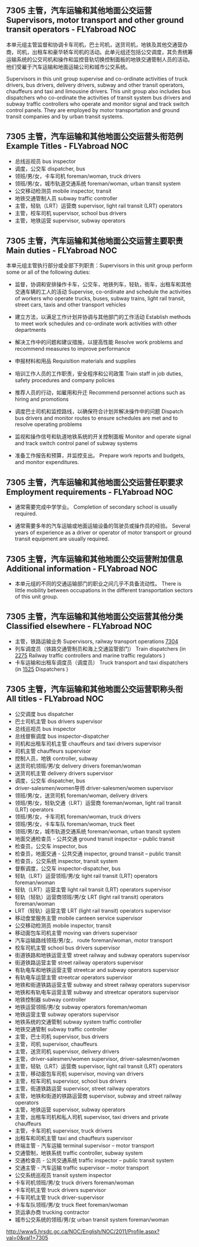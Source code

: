 ## 7305 主管，汽车运输和其他地面公交运营 Supervisors, motor transport and other ground transit operators - FLYabroad NOC

本单元组主管监督和协调卡车司机，巴士司机，送货司机，地铁及其他交通营办商，司机，出租车和豪华轿车司机的活动。此单元组还包括公交调度，其负责统筹运输系统的公交司机和操作和监控音轨切换控制面板的地铁交通管制人员的活动。他们受雇于汽车运输和地面运输公司和城市公交系统。

Supervisors in this unit group supervise and co-ordinate activities of truck drivers, bus drivers, delivery drivers, subway and other transit operators, chauffeurs and taxi and limousine drivers. This unit group also includes bus dispatchers who co-ordinate the activities of transit system bus drivers and subway traffic controllers who operate and monitor signal and track switch control panels. They are employed by motor transportation and ground transit companies and by urban transit systems. 

## 7305 主管，汽车运输和其他地面公交运营头衔范例 Example Titles - FLYabroad NOC

* 总线巡视员 bus inspector
* 调度，公交车 dispatcher, bus
* 领班/男/女，卡车司机 foreman/woman, truck drivers
* 领班/男/女，城市轨道交通系统 foreman/woman, urban transit system
* 公交移动检测员 mobile inspector, transit
* 地铁交通管制人员 subway traffic controller
* 主管，轻轨（LRT）运营商 supervisor, light rail transit (LRT) operators
* 主管，校车司机 supervisor, school bus drivers
* 主管，地铁运营 supervisor, subway operators

## 7305 主管，汽车运输和其他地面公交运营主要职责 Main duties - FLYabroad NOC

本单元组主管执行部分或全部下列职责：Supervisors in this unit group perform some or all of the following duties:

* 监督，协调和安排操作卡车，公交车，地铁列车，轻轨，街车，出租车和其他交通车辆的工人的活动
Supervise, co-ordinate and schedule the activities of workers who operate trucks, buses, subway trains, light rail transit, street cars, taxis and other transport vehicles

* 建立方法，以满足工作计划并协调与其他部门的工作活动
Establish methods to meet work schedules and co-ordinate work activities with other departments

* 解决工作中的问题和建议措施，以提高性能
Resolve work problems and recommend measures to improve performance

* 申报材料和用品
Requisition materials and supplies

* 培训工作人员的工作职责，安全程序和公司政策
Train staff in job duties, safety procedures and company policies

* 推荐人员的行动，如雇用和升迁
Recommend personnel actions such as hiring and promotions

* 调度巴士司机和监控路线，以确保符合计划并解决操作中的问题
Dispatch bus drivers and monitor routes to ensure schedules are met and to resolve operating problems

* 监视和操作信号和轨道地铁系统的开关控制面板
Monitor and operate signal and track switch control panel of subway systems

* 准备工作报告和预算，并监控支出。
Prepare work reports and budgets, and monitor expenditures.

## 7305 主管，汽车运输和其他地面公交运营任职要求 Employment requirements - FLYabroad NOC

* 通常需要完成中学学业。
Completion of secondary school is usually required.

* 通常需要多年的汽车运输或地面运输设备的驾驶员或操作员的经验。
Several years of experience as a driver or operator of motor transport or ground transit equipment are usually required.

## 7305 主管，汽车运输和其他地面公交运营附加信息 Additional information - FLYabroad NOC

* 本单元组的不同的交通运输部门的职业之间几乎不具备流动性。
There is little mobility between occupations in the different transportation sectors of this unit group.

## 7305 主管，汽车运输和其他地面公交运营其他分类 Classified elsewhere - FLYabroad NOC

* 主管，铁路运输业务 Supervisors, railway transport operations [7304](7304)
* 列车调度员（铁路交通管制员和海上交通监管部门） Train dispatchers (in [2275](2275) Railway traffic controllers and marine traffic regulators )
* 卡车运输和出租车调度员（调度员） Truck transport and taxi dispatchers (in [1525](1525) Dispatchers )

## 7305 主管，汽车运输和其他地面公交运营职称头衔 All titles - FLYabroad NOC

* 公交调度 bus dispatcher
* 巴士司机主管 bus drivers supervisor
* 总线巡视员 bus inspector
* 总线督察调度 bus inspector-dispatcher
* 司机和出租车司机主管 chauffeurs and taxi drivers supervisor
* 司机主管 chauffeurs supervisor
* 控制人员，地铁 controller, subway
* 送货司机领班/男/女 delivery drivers foreman/woman
* 送货司机主管 delivery drivers supervisor
* 调度，公交车 dispatcher, bus
* driver-salesmen/women导师 driver-salesmen/women supervisor
* 领班/男/女，送货司机 foreman/woman, delivery drivers
* 领班/男/女，轻轨交通（LRT）运营商 foreman/woman, light rail transit (LRT) operators
* 领班/男/女，卡车司机 foreman/woman, truck drivers
* 领班/男/女，卡车车队 foreman/woman, truck fleet
* 领班/男/女，城市轨道交通系统 foreman/woman, urban transit system
* 地面交通检查员 - 公共交通 ground transit inspector – public transit
* 检查员，公交车 inspector, bus
* 检查员，地面交通 - 公共交通 inspector, ground transit – public transit
* 检查员，公交系统 inspector, transit system
* 督察调度，公交车 inspector-dispatcher, bus
* 轻轨（LRT）运营领班/男/女 light rail transit (LRT) operators foreman/woman
* 轻轨（LRT）运营主管 light rail transit (LRT) operators supervisor
* 轻轨（轻轨）运营商领班/男/女 LRT (light rail transit) operators foreman/woman
* LRT（轻轨）运营主管 LRT (light rail transit) operators supervisor
* 移动食堂服务主管 mobile canteen service supervisor
* 公交移动检测员 mobile inspector, transit
* 移动面包车司机主管 moving van drivers supervisor
* 汽车运输路线领班/男/女， route foreman/woman, motor transport
* 校车司机主管 school bus drivers supervisor
* 街道铁路和地铁运营主管 street railway and subway operators supervisor
* 街道铁路运营主管 street railway operators supervisor
* 有轨电车和地铁运营主管 streetcar and subway operators supervisor
* 有轨电车运营主管 streetcar operators supervisor
* 地铁和街道铁路运营主管 subway and street railway operators supervisor
* 地铁和有轨电车运营主管 subway and streetcar operators supervisor
* 地铁控制器 subway controller
* 地铁运营领班/男/女 subway operators foreman/woman
* 地铁运营主管 subway operators supervisor
* 地铁系统的交通管制 subway system traffic controller
* 地铁交通管制 subway traffic controller
* 主管，巴士司机 supervisor, bus drivers
* 主管，司机 supervisor, chauffeurs
* 主管，送货司机 supervisor, delivery drivers
* 主管，driver-salesmen/women supervisor, driver-salesmen/women
* 主管，轻轨（LRT）运营商 supervisor, light rail transit (LRT) operators
* 主管，移动面包车司机 supervisor, moving van drivers
* 主管，校车司机 supervisor, school bus drivers
* 主管，街道铁路运营 supervisor, street railway operators
* 主管，地铁和街道的铁路运营商 supervisor, subway and street railway operators
* 主管，地铁运营 supervisor, subway operators
* 主管，出租车司机和私人司机 supervisor, taxi drivers and private chauffeurs
* 主管，卡车司机 supervisor, truck drivers
* 出租车和司机主管 taxi and chauffeurs supervisor
* 终端主管 - 汽车运输 terminal supervisor – motor transport
* 交通管制，地铁系统 traffic controller, subway system
* 交通检查员 - 公共交通系统 traffic inspector – public transit system
* 交通主管 - 汽车运输 traffic supervisor – motor transport
* 公交系统巡视员 transit system inspector
* 卡车司机领班/男/女 truck drivers foreman/woman
* 卡车司机主管 truck drivers supervisor
* 卡车司机主管 truck driver-supervisor
* 卡车车队领班/男/女 truck fleet foreman/woman
* 货运承办商 trucking contractor
* 城市公交系统的领班/男/女 urban transit system foreman/woman

http://www5.hrsdc.gc.ca/NOC/English/NOC/2011/Profile.aspx?val=0&val1=7305